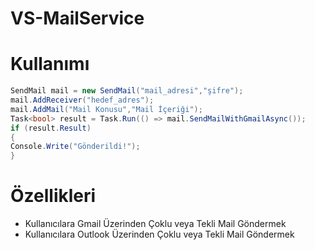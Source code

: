 # VS-MailService

# Kullanımı


```c#
SendMail mail = new SendMail("mail_adresi","şifre");
mail.AddReceiver("hedef_adres");
mail.AddMail("Mail Konusu","Mail İçeriği");
Task<bool> result = Task.Run(() => mail.SendMailWithGmailAsync());
if (result.Result)
{
Console.Write("Gönderildi!");
}
```
# Özellikleri


<ul>
<li>Kullanıcılara Gmail Üzerinden Çoklu veya Tekli Mail Göndermek</li>
<li>Kullanıcılara Outlook Üzerinden Çoklu veya Tekli Mail Göndermek</li>
</ul>
